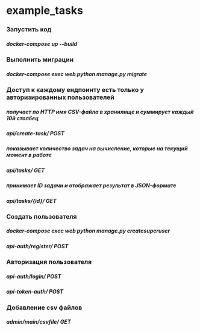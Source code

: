 # example_tasks


### Запустить код
##### docker-compose up --build

### Выполнить миграции
##### docker-compose exec web python manage.py migrate

### Доступ к каждому ендпоинту есть только у авторизированных пользователей
##### получает по HTTP имя CSV-файла  в хранилище и суммирует каждый 10й столбец
##### api/create-task/ POST
##### показывает количество задач на вычисление, которые на текущий момент в работе
##### api/tasks/ GET
##### принимает ID задачи и отображает результат в JSON-формате
##### api/tasks/{id}/ GET

### Создать пользователя
##### docker-compose exec web python manage.py createsuperuser
##### api-auth/register/ POST

### Авторизация пользователя
##### api-auth/login/ POST
##### api-token-auth/ POST

###  Добавление csv файлов
##### admin/main/csvfile/ GET
